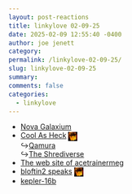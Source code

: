 ```yaml
---
layout: post-reactions
title: 𝚕𝚒𝚗𝚔𝚢𝚕𝚘𝚟𝚎 𝟶𝟸-𝟶𝟿-𝟸𝟻
date: 2025-02-09 12:55:40 -0400
author: joe jenett
category: 
permalink: /linkylove-02-09-25/
slug: linkylove-02-09-25
summary: 
comments: false
categories:
  - linkylove
---
```

<ul class="linkylove">
	<li><a title="Nova" href="https://pastel-skies.nekoweb.org/">Nova Galaxium</a></li>
	<li><a title="Jason" href="https://cool-as-heck.blog/">Cool As Heck</a> <a href="https://indieseek.xyz/" title="this one’s thx Brad!"><img src="/images/brad.png" width="18" height="18" alt="thx Brad!" style="vertical-align:middle;"></a><br>&#8618;<a title="Qamura" href="https://qamura.pics/">Qamura</a><br>&#8618;<a title="The Shrediverse" href="https://blog.shrediverse.net/">The Shrediverse</a></li>
	<li><a title="Megan" href="https://acetrainermeg.neocities.org/">The web site of acetrainermeg</a></li>
	<li><a title="bloftin2" href="https://bloftin2speaks.micro.blog/">bloftin2 speaks</a> <a href="https://indieseek.xyz/" title="this one’s thx Brad!"><img src="/images/brad.png" width="18" height="18" alt="thx Brad!" style="vertical-align:middle;"></a></li><li><a title="JORDAN" href="https://kepler-16b.neocities.org/">kepler-16b</a></li>
</ul>
<a style="display:none;" href="https://brid.gy/publish/mastodon"><small>(cross-posted to mastodon)</small></a>